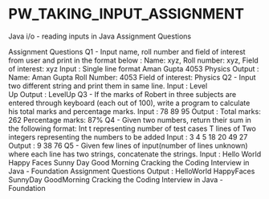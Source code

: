 # PW_TAKING_INPUT_ASSIGNMENT

 Java i/o - reading inputs  in Java
Assignment Questions 

Assignment Questions 
Q1 - Input name, roll number and field of interest from user and print in the format below : Name: xyz, Roll number: xyz, Field of interest: xyz 
Input : Single line format 
Aman Gupta 4053 Physics 
Output : 
Name: Aman Gupta 
Roll Number: 4053 
Field of interest: Physics 
Q2 - Input two different string and print them in same line. 
Input : 
Level  
Up 
Output : 
 LevelUp
Q3 - If the marks of Robert in three subjects are entered through keyboard (each out of 100), write a program to calculate his total marks and percentage marks. 
Input : 
78 
89 
95 
Output : Total marks: 262 
Percentage marks: 87% 
Q4 - Given two numbers, return their sum in the following format: 
Int t representing number of test cases 
T lines of Two integers representing the numbers to be added 
Input : 
3 
4 5 
18 20 
49 27 
Output : 
9 
38 
76 
Q5 - Given few lines of input(number of lines unknown) where each line has two strings, concatenate the strings. 
Input : 
Hello World 
Happy Faces 
Sunny Day 
Good Morning 
Cracking the Coding Interview in Java - Foundation 
Assignment Questions 
Output : 
HelloWorld HappyFaces SunnyDay 
GoodMorning
Cracking the Coding Interview in Java - Foundation 
